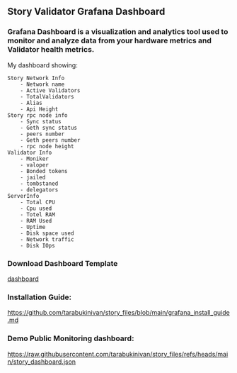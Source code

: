 ## Story Validator Grafana Dashboard




### Grafana Dashboard is a visualization and analytics tool used to monitor and analyze data from your hardware metrics and Validator health metrics. 




My dashboard showing:
```
Story Network Info
	- Network name
	- Active Validators
	- TotalValidators
	- Alias
	- Api Height
Story rpc node info
	- Sync status
	- Geth sync status
	- peers number
	- Geth peers number
	- rpc node height
Validator Info
	- Moniker
	- valoper
	- Bonded tokens
	- jailed
	- tombstaned
	- delegators
ServerInfo
	- Total CPU
	- Cpu used
	- Totel RAM
	- RAM Used
	- Uptime
	- Disk space used
	- Network traffic
	- Disk IOps

```
### Download Dashboard Template

[dashboard](https://raw.githubusercontent.com/tarabukinivan/story_files/refs/heads/main/story_dashboard.json)




### Installation Guide:

https://github.com/tarabukinivan/story_files/blob/main/grafana_install_guide.md




### Demo Public Monitoring dashboard:

https://raw.githubusercontent.com/tarabukinivan/story_files/refs/heads/main/story_dashboard.json
